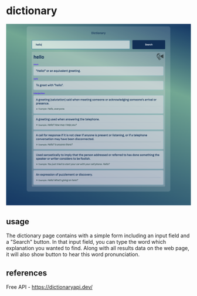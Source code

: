# dictionary

![1](/assets/images/demo.png)


## usage

The dictionary page contains with a simple form including an input field and a "Search" button. In that input field, you can type the word which explanation you wanted to find. Along with all results data on the web page, it will also show button to hear this word pronunciation.

## references

Free API - https://dictionaryapi.dev/
